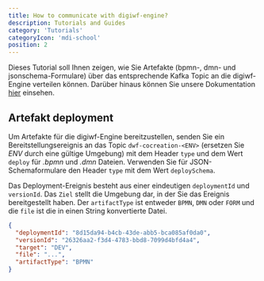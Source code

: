 ```yaml
---
title: How to communicate with digiwf-engine?
description: Tutorials and Guides
category: 'Tutorials'
categoryIcon: 'mdi-school'
position: 2
---
```


Dieses Tutorial soll Ihnen zeigen, wie Sie Artefakte (bpmn-, dmn- und jsonschema-Formulare) über das entsprechende Kafka Topic an die digiwf-Engine verteilen können.
Darüber hinaus können Sie unsere Dokumentation [hier](/de/resources/documentation/concept/eventbustopics) einsehen.

## Artefakt deployment

Um Artefakte für die digiwf-Engine bereitzustellen, senden Sie ein Bereitstellungsereignis an das Topic `dwf-cocreation-<ENV>` (ersetzen Sie *ENV* durch eine gültige Umgebung) mit dem Header `type` und dem Wert `deploy` für *.bpmn* und *.dmn* Dateien. Verwenden Sie für JSON-Schemaformulare den Header `type` mit dem Wert `deploySchema`.

Das Deployment-Ereignis besteht aus einer eindeutigen `deploymentId` und `versionId`. Das `Ziel` stellt die Umgebung dar, in der Sie das Ereignis bereitgestellt haben. Der `artifactType` ist entweder `BPMN`, `DMN` oder `FORM` und die `file` ist die in einen String konvertierte Datei.

```json
{
  "deploymentId": "8d15da94-b4cb-43de-abb5-bca085af0da0",
  "versionId": "26326aa2-f3d4-4783-bbd8-7099d4bfd4a4",
  "target": "DEV",
  "file": "...",
  "artifactType": "BPMN"
}
```
